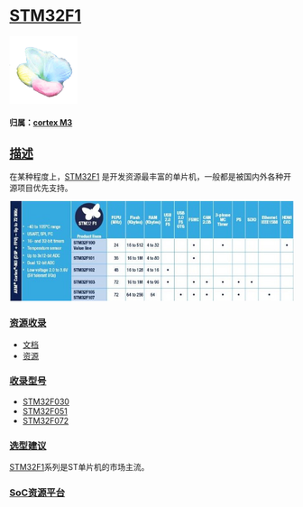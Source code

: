 ﻿# [STM32F1](https://github.com/sochub/STM32F1) 

[![sites](SoC/SoC.png)](http://www.qitas.cn) 

#### 归属：[cortex M3](https://github.com/sochub/CM3)

## [描述](https://github.com/sochub/STM32F1/wiki) 

在某种程度上，[STM32F1](https://www.st.com/zh/microcontrollers-microprocessors/stm32f1-series.html?querycriteria=productId=SS1031) 是开发资源最丰富的单片机，一般都是被国内外各种开源项目优先支持。

[![sites](docs/STM32F1.jpg)](https://github.com/sochub/STM32F1)


### [资源收录](https://github.com/sochub/STM32F1)

* [文档](docs/)
* [资源](src/)

### [收录型号](https://github.com/sochub/STM32F1)

* [STM32F030](https://github.com/sochub/STM32F030)
* [STM32F051](https://github.com/sochub/STM32F051)
* [STM32F072](https://github.com/sochub/STM32F072)

### [选型建议](https://github.com/sochub)

[STM32F1](https://github.com/sochub/STM32F1)系列是ST单片机的市场主流。



###  [SoC资源平台](http://www.qitas.cn)